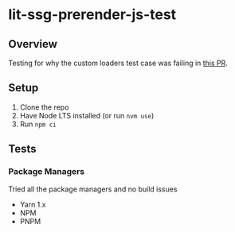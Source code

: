 # lit-ssg-prerender-js-test

## Overview

Testing for why the custom loaders test case was failing in [this PR](https://github.com/ProjectEvergreen/greenwood/pull/1447#issuecomment-2721718198).

## Setup

1. Clone the repo
1. Have Node LTS installed (or run `nvm use`)
1. Run `npm ci`


## Tests

### Package Managers

Tried all the package managers and no build issues

- Yarn 1.x
- NPM
- PNPM